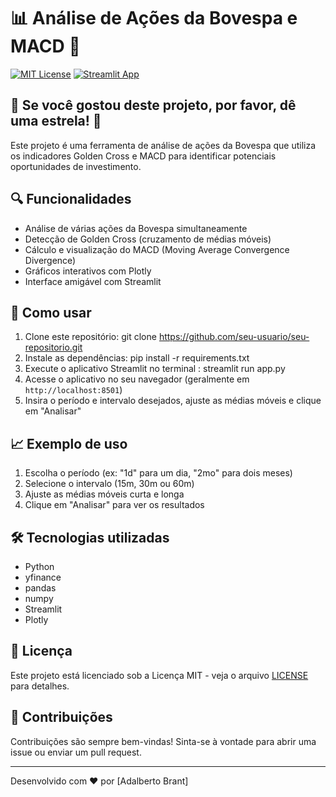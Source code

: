 # 📊 Análise de Ações da Bovespa e MACD 🚀

[![MIT License](https://img.shields.io/badge/License-MIT-green.svg)](https://github.com/adalbertobrant/macd/blob/main/LICENSE)
[![Streamlit App](https://static.streamlit.io/badges/streamlit_badge_black_white.svg)](https://bovespa.streamlit.app/)


## 🌟 Se você gostou deste projeto, por favor, dê uma estrela! 🌟

Este projeto é uma ferramenta de análise de ações da Bovespa que utiliza os indicadores Golden Cross e MACD para identificar potenciais oportunidades de investimento.

## 🔍 Funcionalidades

- Análise de várias ações da Bovespa simultaneamente
- Detecção de Golden Cross (cruzamento de médias móveis)
- Cálculo e visualização do MACD (Moving Average Convergence Divergence)
- Gráficos interativos com Plotly
- Interface amigável com Streamlit

## 🚀 Como usar

1. Clone este repositório: git clone https://github.com/seu-usuario/seu-repositorio.git
2. Instale as dependências: pip install -r requirements.txt
3. Execute o aplicativo Streamlit no terminal : streamlit run app.py
4. Acesse o aplicativo no seu navegador (geralmente em `http://localhost:8501`)
5. Insira o período e intervalo desejados, ajuste as médias móveis e clique em "Analisar"

## 📈 Exemplo de uso

1. Escolha o período (ex: "1d" para um dia, "2mo" para dois meses)
2. Selecione o intervalo (15m, 30m ou 60m)
3. Ajuste as médias móveis curta e longa
4. Clique em "Analisar" para ver os resultados

## 🛠️ Tecnologias utilizadas

- Python
- yfinance
- pandas
- numpy
- Streamlit
- Plotly

## 📄 Licença

Este projeto está licenciado sob a Licença MIT - veja o arquivo [LICENSE](LICENSE) para detalhes.

## 🤝 Contribuições

Contribuições são sempre bem-vindas! Sinta-se à vontade para abrir uma issue ou enviar um pull request.

---

Desenvolvido com ❤️ por [Adalberto Brant]
